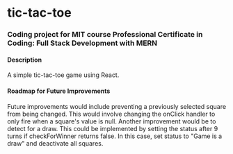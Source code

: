 # tic-tac-toe
### Coding project for MIT course Professional Certificate in Coding: Full Stack Development with MERN

#### Description
A simple tic-tac-toe game using React.

#### Roadmap for Future Improvements
Future improvements would include preventing a previously selected square from being changed. This would involve changing the onClick handler to only fire when a square's value is null. Another improvement would be to detect for a draw. This could be implemented by setting the status after 9 turns if checkForWinner returns false. In this case, set status to "Game is a draw" and deactivate all squares.

